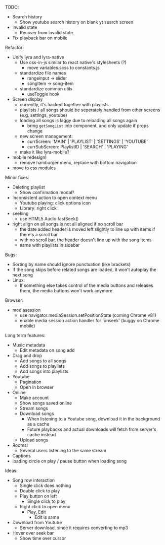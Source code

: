 TODO:

- Search history
  - Show youtube search history on blank yt search screen
- Invalid state
  - Recover from invalid state
- Fix playback bar on mobile

Refactor:

- Unify lyra and lyra-native
  - Use css-in-js similar to react native's stylesheets (?)
    - move variables.scss to constants.js
  - standardize file names
    - rangeinput -> slider
    - songItem -> song-item
  - standardize common utils
    - useToggle hook
- Screen display
  - currently, it's hacked together with playlists
  - playlists / all songs should be seperately handled from other screens (e.g. settings, youtube)
  - loading all songs is laggy due to reloading all songs again
    - bring `getSongList` into component, and only update if props change
  - new screen management:
    - currScreen: 'MAIN' | 'PLAYLIST' | 'SETTINGS' | 'YOUTUBE'
    - currSubScreen: PlaylistID | 'SEARCH' | 'PLAYING'
  - make it like lyra-mobile?
- mobile redesign!
  - remove hamburger menu, replace with bottom navigation
- move to css modules

Minor fixes:

- Deleting playlist
  - Show confirmation modal?
- Inconsistent action to open context menu
  - Youtube playing: click options icon
  - Library: right click
- seeking
  - use HTML5 Audio fastSeek()
- right align on all songs is not all aligned if no scroll bar
  - the date added header is moved left slightly to line up with items if there's a scroll bar
  - with no scroll bar, the header doesn't line up with the song items
  - same with playlists in sidebar

Bugs:

- Sorting by name should ignore punctuation (like brackets)
- If the song skips before related songs are loaded, it won't autoplay the next song
- Linux:
  - If something else takes control of the media buttons and releases them, the media buttons won't work anymore

Browser:

- mediasession
  - use navigator.mediaSession.setPositionState (coming Chrome v81)
  - enable media session action handler for 'onseek' (buggy on Chrome mobile)

Long term features:

- Music metadata
  - Edit metadata on song add
- Drag and drop
  - Add songs to all songs
  - Add songs to playlists
  - Add songs into playlists
- Youtube
  - Pagination
  - Open in browser
- Online
  - Make account
  - Show songs saved online
  - Stream songs
  - Download songs
    - When listening to a Youtube song, download it in the background as a cache
    - Future playbacks and actual downloads will fetch from server's cache instead
  - Upload songs
- Rooms!
  - Several users listening to the same stream
- Captions
- loading circle on play / pause button when loading song

Ideas:

- Song row interaction
  - Single click does nothing
  - Double click to play
  - Play button on left
    - Single click to play
  - Right click to open menu
    - Play, Edit
      - Edit is same
- Download from Youtube
  - Server download, since it requires converting to mp3
- Hover over seek bar
  - Show time over cursor
